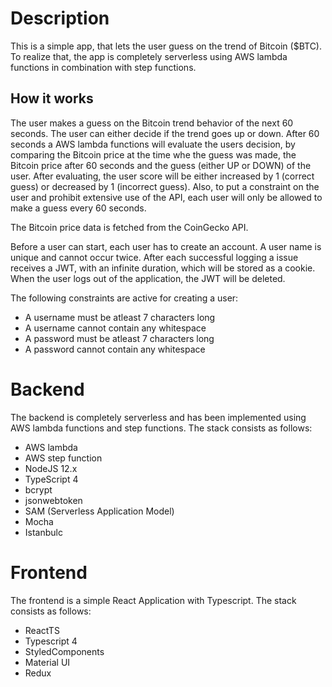 # Description

This is a simple app, that lets the user guess on the trend of Bitcoin ($BTC). To realize that, the app is completely serverless using AWS lambda functions in combination with step functions.

## How it works

The user makes a guess on the Bitcoin trend behavior of the next 60 seconds. The user can either decide if the trend goes up or down. After 60 seconds a AWS lambda functions will evaluate the users decision, by comparing the Bitcoin price at the time whe the guess was made, the Bitcoin price after 60 seconds and the guess (either UP or DOWN) of the user.
After evaluating, the user score will be either increased by 1 (correct guess) or decreased by 1 (incorrect guess).
Also, to put a constraint on the user and prohibit extensive use of the API, each user will only be allowed to make a guess every 60 seconds.

The Bitcoin price data is fetched from the CoinGecko API.

Before a user can start, each user has to create an account. A user name is unique and cannot occur twice. After each successful logging a issue receives a JWT, with an infinite duration, which will be stored as a cookie. When the user logs out of the application, the JWT will be deleted.

The following constraints are active for creating a user:

-   A username must be atleast 7 characters long
-   A username cannot contain any whitespace
-   A password must be atleast 7 characters long
-   A password cannot contain any whitespace

# Backend

The backend is completely serverless and has been implemented using AWS lambda functions and step functions.
The stack consists as follows:

-   AWS lambda
-   AWS step function
-   NodeJS 12.x
-   TypeScript 4
-   bcrypt
-   jsonwebtoken
-   SAM (Serverless Application Model)
-   Mocha
-   Istanbulc

# Frontend

The frontend is a simple React Application with Typescript.
The stack consists as follows:

-   ReactTS
-   Typescript 4
-   StyledComponents
-   Material UI
-   Redux
